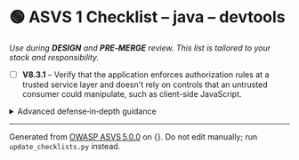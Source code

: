 # 🟢 ASVS 1 Checklist – java – devtools

*Use during **DESIGN** and **PRE‑MERGE** review. This list is tailored to your stack and responsibility.*


- [ ] **V8.3.1** – Verify that the application enforces authorization rules at a trusted service layer and doesn't rely on controls that an untrusted consumer could manipulate, such as client-side JavaScript.

<details><summary>Advanced defense‑in‑depth guidance</summary>


_Add organisation‑specific recommendations, links to tooling, threat models, etc._

</details>


---

Generated from [OWASP ASVS 5.0.0](https://owasp.org/www-project-application-security-verification-standard/) on {}. Do not edit manually; run `update_checklists.py` instead.
